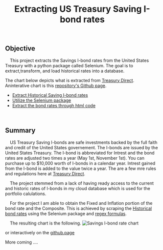 <h1 align="center"> Extracting US Treasury Saving I-bond rates </h1>

<br>

## Objective

&nbsp;&nbsp;&nbsp; This project extracts the Savings I-bond rates from the United States Treasury with a python package called Selenium. The goal is to extract,transform, and load historical rates into a database.

The chart below depicts what is extracted from [Treasury Direct](https://www.treasurydirect.gov/savings-bonds/i-bonds/). Aninterative chart is this [repository's Github page](https://hilsdsg3.github.io/savings_i_bond_rates/).



- [Extract Historical Saving I-bond rates](#helpful_cmd_line_commands)
- [Utilize the Selenium package](#interacting_postgres)
- [Extract the bond rates through html code](#improvements)

<!-- END doctoc generated TOC please keep comment here to allow auto update -->

<br>

## Summary

&nbsp;&nbsp;&nbsp; US Treasury Saving I-bonds are safe investments backed by the full faith and credit of the United States governement. The I-bonds are issued by the United States Treasury. The I-bond is abbreviated for Intrest and the bond rates are adjusted two times a year (May 1st, November 1st). You can purchase up to $10,000 worth of I-bonds in a calendar year. Intrest gained from the I-bond is added to the value twice a year. The are a few mre rules and regulations here at [Treasury Direct](https://www.treasurydirect.gov/savings-bonds/i-bonds/).

&nbsp;&nbsp;&nbsp; The project stemmed from a lack of having ready access to the current and historic rates of I-bonds in my cloud database which is used for the portfolio calulations.

&nbsp;&nbsp;&nbsp; For the project I am able to obtain the Fixed and Inflation portion of the bond rate and the Composite. This is achieved by scraping the [Historical bond rates](https://www.treasurydirect.gov/savings-bonds/i-bonds/i-bonds-interest-rates/) using the Selenium package and [regex formulas](https://regex101.com/).

&nbsp;&nbsp;&nbsp; The resulting chart is the following.
![Savings I-bond rate chart](https://github.com/hilsdsg3/savings_i_bond_rates/blob/main/chart.jpg)

or interactively on the [github.page](https://hilsdsg3.github.io/savings_i_bond_rates/) 


More coming ....